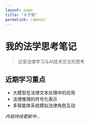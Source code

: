 ```yaml
---
layout: page
title: "关于我"
permalink: /about/
---
```


# 我的法学思考笔记

> 记录法律学习与AI技术交叉的思考

## 近期学习重点
- 大模型在法律文本处理中的应用
- 法律推理的符号化表示
- 多智能体系统模拟法律角色互动

*内容持续更新中...*
